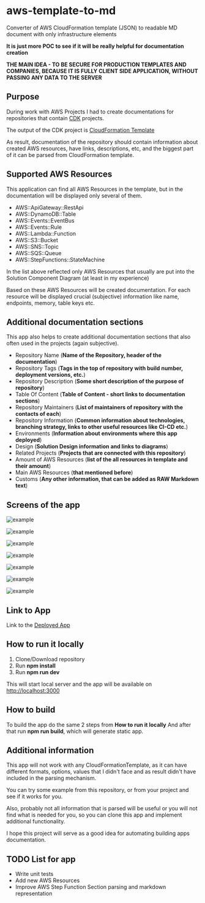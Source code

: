 # aws-template-to-md

Converter of AWS CloudFormation template (JSON) to readable MD document with only infrastructure elements

**It is just more POC to see if it will be really helpful for documentation creation**

**THE MAIN IDEA - TO BE SECURE FOR PRODUCTION TEMPLATES AND COMPANIES, BECAUSE IT IS FULLY CLIENT SIDE APPLICATION,
WITHOUT PASSING ANY DATA TO THE SERVER**

## Purpose

During work with AWS Projects I had to create documentations for repositories that
contain [CDK](https://docs.aws.amazon.com/cdk/) projects.

The output of the CDK project is [CloudFormation Template](https://docs.aws.amazon.com/cloudformation/)

As result, documentation of the repository should contain information about created AWS resources, have links,
descriptions, etc, and the biggest part of it can be parsed from CloudFormation template.

## Supported AWS Resources

This application can find all AWS Resources in the template, but in the documentation will be displayed only several of
them.

- AWS::ApiGateway::RestApi
- AWS::DynamoDB::Table
- AWS::Events::EventBus
- AWS::Events::Rule
- AWS::Lambda::Function
- AWS::S3::Bucket
- AWS::SNS::Topic
- AWS::SQS::Queue
- AWS::StepFunctions::StateMachine

In the list above reflected only AWS Resources that usually are put into the Solution Component Diagram (at least in my
experience)

Based on these AWS Resources will be created documentation.
For each resource will be displayed crucial (subjective) information like name, endpoints, memory, table keys etc.

## Additional documentation sections

This app also helps to create additional documentation sections that also often used in the projects (again subjective).

- Repository Name (**Name of the Repository, header of the documentation**)
- Repository Tags (**Tags in the top of repository with build number, deployment versions, etc.**)
- Repository Description (**Some short description of the purpose of repository**)
- Table Of Content (**Table of Content - short links to documentation sections**)
- Repository Maintainers (**List of maintainers of repository with the contacts of each**)
- Repository Information (**Common information about technologies, branching strategy, links to other useful resources
  like CI-CD etc.**)
- Environments (**Information about environments where this app deployed**)
- Design (**Solution Design information and links to diagrams**)
- Related Projects (**Projects that are connected with this repository**)
- Amount of AWS Resources (**list of the all resources in template and their amount**)
- Main AWS Resources (**that mentioned before**)
- Customs (**Any other information, that can be added as RAW Markdown text**)

## Screens of the app

![example](docs/ui_example-1.png)

![example](docs/ui_example-2.png)

![example](docs/ui_example-3.png)

![example](docs/ui_example-4.png)

![example](docs/ui_example-5.png)

![example](docs/ui_example-6.png)

![example](docs/ui_example-7.png)

## Link to App

Link to the [Deployed App](https://sanyokkua.github.io/aws-template-to-md/)

## How to run it locally

1) Clone/Download repository
2) Run **npm install**
3) Run **npm run dev**

This will start local server and the app will be available on [http://localhost:3000](http://localhost:3000)

## How to build

To build the app do the same 2 steps from **How to run it locally**
And after that run **npm run build**, which will generate static app.

## Additional information

This app will not work with any CloudFormationTemplate, as it can have different formats, options, values that I didn't
face and as result didn't have included in the parsing mechanism.

You can try some example from this repository, or from your project and see if it works for you.

Also, probably not all information that is parsed will be useful or you will not find what is needed for you, so you can
clone this app and implement additional functionality.

I hope this project will serve as a good idea for automating building apps documentation.

## TODO List for app

- Write unit tests
- Add new AWS Resources
- Improve AWS Step Function Section parsing and markdown representation